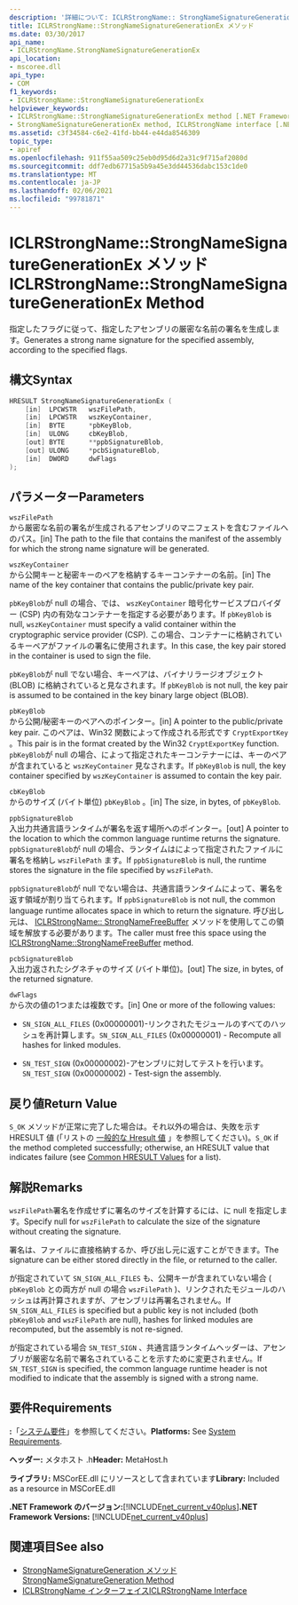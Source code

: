 ```yaml
---
description: '詳細について: ICLRStrongName:: StrongNameSignatureGenerationEx メソッド'
title: ICLRStrongName::StrongNameSignatureGenerationEx メソッド
ms.date: 03/30/2017
api_name:
- ICLRStrongName.StrongNameSignatureGenerationEx
api_location:
- mscoree.dll
api_type:
- COM
f1_keywords:
- ICLRStrongName::StrongNameSignatureGenerationEx
helpviewer_keywords:
- ICLRStrongName::StrongNameSignatureGenerationEx method [.NET Framework hosting]
- StrongNameSignatureGenerationEx method, ICLRStrongName interface [.NET Framework hosting]
ms.assetid: c3f34584-c6e2-41fd-bb44-e44da8546309
topic_type:
- apiref
ms.openlocfilehash: 911f55aa509c25eb0d95d6d2a31c9f715af2080d
ms.sourcegitcommit: ddf7edb67715a5b9a45e3dd44536dabc153c1de0
ms.translationtype: MT
ms.contentlocale: ja-JP
ms.lasthandoff: 02/06/2021
ms.locfileid: "99781871"
---
```

# <a name="iclrstrongnamestrongnamesignaturegenerationex-method"></a><span data-ttu-id="b1354-103">ICLRStrongName::StrongNameSignatureGenerationEx メソッド</span><span class="sxs-lookup"><span data-stu-id="b1354-103">ICLRStrongName::StrongNameSignatureGenerationEx Method</span></span>

<span data-ttu-id="b1354-104">指定したフラグに従って、指定したアセンブリの厳密な名前の署名を生成します。</span><span class="sxs-lookup"><span data-stu-id="b1354-104">Generates a strong name signature for the specified assembly, according to the specified flags.</span></span>  
  
## <a name="syntax"></a><span data-ttu-id="b1354-105">構文</span><span class="sxs-lookup"><span data-stu-id="b1354-105">Syntax</span></span>  
  
```cpp
HRESULT StrongNameSignatureGenerationEx (  
    [in]  LPCWSTR   wszFilePath,  
    [in]  LPCWSTR   wszKeyContainer,  
    [in]  BYTE      *pbKeyBlob,  
    [in]  ULONG     cbKeyBlob,  
    [out] BYTE      **ppbSignatureBlob,  
    [out] ULONG     *pcbSignatureBlob,  
    [in]  DWORD     dwFlags  
);  
```  
  
## <a name="parameters"></a><span data-ttu-id="b1354-106">パラメーター</span><span class="sxs-lookup"><span data-stu-id="b1354-106">Parameters</span></span>  

 `wszFilePath`  
 <span data-ttu-id="b1354-107">から厳密な名前の署名が生成されるアセンブリのマニフェストを含むファイルへのパス。</span><span class="sxs-lookup"><span data-stu-id="b1354-107">[in] The path to the file that contains the manifest of the assembly for which the strong name signature will be generated.</span></span>  
  
 `wszKeyContainer`  
 <span data-ttu-id="b1354-108">から公開キーと秘密キーのペアを格納するキーコンテナーの名前。</span><span class="sxs-lookup"><span data-stu-id="b1354-108">[in] The name of the key container that contains the public/private key pair.</span></span>  
  
 <span data-ttu-id="b1354-109">`pbKeyBlob`が null の場合、では、 `wszKeyContainer` 暗号化サービスプロバイダー (CSP) 内の有効なコンテナーを指定する必要があります。</span><span class="sxs-lookup"><span data-stu-id="b1354-109">If `pbKeyBlob` is null, `wszKeyContainer` must specify a valid container within the cryptographic service provider (CSP).</span></span> <span data-ttu-id="b1354-110">この場合、コンテナーに格納されているキーペアがファイルの署名に使用されます。</span><span class="sxs-lookup"><span data-stu-id="b1354-110">In this case, the key pair stored in the container is used to sign the file.</span></span>  
  
 <span data-ttu-id="b1354-111">`pbKeyBlob`が null でない場合、キーペアは、バイナリラージオブジェクト (BLOB) に格納されていると見なされます。</span><span class="sxs-lookup"><span data-stu-id="b1354-111">If `pbKeyBlob` is not null, the key pair is assumed to be contained in the key binary large object (BLOB).</span></span>  
  
 `pbKeyBlob`  
 <span data-ttu-id="b1354-112">から公開/秘密キーのペアへのポインター。</span><span class="sxs-lookup"><span data-stu-id="b1354-112">[in] A pointer to the public/private key pair.</span></span> <span data-ttu-id="b1354-113">このペアは、Win32 関数によって作成される形式です `CryptExportKey` 。</span><span class="sxs-lookup"><span data-stu-id="b1354-113">This pair is in the format created by the Win32 `CryptExportKey` function.</span></span> <span data-ttu-id="b1354-114">`pbKeyBlob`が null の場合、によって指定されたキーコンテナーには、キーのペアが含まれていると `wszKeyContainer` 見なされます。</span><span class="sxs-lookup"><span data-stu-id="b1354-114">If `pbKeyBlob` is null, the key container specified by `wszKeyContainer` is assumed to contain the key pair.</span></span>  
  
 `cbKeyBlob`  
 <span data-ttu-id="b1354-115">からのサイズ (バイト単位) `pbKeyBlob` 。</span><span class="sxs-lookup"><span data-stu-id="b1354-115">[in] The size, in bytes, of `pbKeyBlob`.</span></span>  
  
 `ppbSignatureBlob`  
 <span data-ttu-id="b1354-116">入出力共通言語ランタイムが署名を返す場所へのポインター。</span><span class="sxs-lookup"><span data-stu-id="b1354-116">[out] A pointer to the location to which the common language runtime returns the signature.</span></span> <span data-ttu-id="b1354-117">`ppbSignatureBlob`が null の場合、ランタイムはによって指定されたファイルに署名を格納し `wszFilePath` ます。</span><span class="sxs-lookup"><span data-stu-id="b1354-117">If `ppbSignatureBlob` is null, the runtime stores the signature in the file specified by `wszFilePath`.</span></span>  
  
 <span data-ttu-id="b1354-118">`ppbSignatureBlob`が null でない場合は、共通言語ランタイムによって、署名を返す領域が割り当てられます。</span><span class="sxs-lookup"><span data-stu-id="b1354-118">If `ppbSignatureBlob` is not null, the common language runtime allocates space in which to return the signature.</span></span> <span data-ttu-id="b1354-119">呼び出し元は、 [ICLRStrongName:: StrongNameFreeBuffer](iclrstrongname-strongnamefreebuffer-method.md) メソッドを使用してこの領域を解放する必要があります。</span><span class="sxs-lookup"><span data-stu-id="b1354-119">The caller must free this space using the [ICLRStrongName::StrongNameFreeBuffer](iclrstrongname-strongnamefreebuffer-method.md) method.</span></span>  
  
 `pcbSignatureBlob`  
 <span data-ttu-id="b1354-120">入出力返されたシグネチャのサイズ (バイト単位)。</span><span class="sxs-lookup"><span data-stu-id="b1354-120">[out] The size, in bytes, of the returned signature.</span></span>  
  
 `dwFlags`  
 <span data-ttu-id="b1354-121">から次の値の1つまたは複数です。</span><span class="sxs-lookup"><span data-stu-id="b1354-121">[in] One or more of the following values:</span></span>  
  
- <span data-ttu-id="b1354-122">`SN_SIGN_ALL_FILES` (0x00000001)-リンクされたモジュールのすべてのハッシュを再計算します。</span><span class="sxs-lookup"><span data-stu-id="b1354-122">`SN_SIGN_ALL_FILES` (0x00000001) - Recompute all hashes for linked modules.</span></span>  
  
- <span data-ttu-id="b1354-123">`SN_TEST_SIGN` (0x00000002)-アセンブリに対してテストを行います。</span><span class="sxs-lookup"><span data-stu-id="b1354-123">`SN_TEST_SIGN` (0x00000002) - Test-sign the assembly.</span></span>  
  
## <a name="return-value"></a><span data-ttu-id="b1354-124">戻り値</span><span class="sxs-lookup"><span data-stu-id="b1354-124">Return Value</span></span>  

 <span data-ttu-id="b1354-125">`S_OK` メソッドが正常に完了した場合は。それ以外の場合は、失敗を示す HRESULT 値 (「リストの [一般的な Hresult 値](/windows/win32/seccrypto/common-hresult-values) 」を参照してください)。</span><span class="sxs-lookup"><span data-stu-id="b1354-125">`S_OK` if the method completed successfully; otherwise, an HRESULT value that indicates failure (see [Common HRESULT Values](/windows/win32/seccrypto/common-hresult-values) for a list).</span></span>  
  
## <a name="remarks"></a><span data-ttu-id="b1354-126">解説</span><span class="sxs-lookup"><span data-stu-id="b1354-126">Remarks</span></span>  

 <span data-ttu-id="b1354-127">`wszFilePath`署名を作成せずに署名のサイズを計算するには、に null を指定します。</span><span class="sxs-lookup"><span data-stu-id="b1354-127">Specify null for `wszFilePath` to calculate the size of the signature without creating the signature.</span></span>  
  
 <span data-ttu-id="b1354-128">署名は、ファイルに直接格納するか、呼び出し元に返すことができます。</span><span class="sxs-lookup"><span data-stu-id="b1354-128">The signature can be either stored directly in the file, or returned to the caller.</span></span>  
  
 <span data-ttu-id="b1354-129">が指定されていて `SN_SIGN_ALL_FILES` も、公開キーが含まれていない場合 ( `pbKeyBlob` との両方が null の場合 `wszFilePath` )、リンクされたモジュールのハッシュは再計算されますが、アセンブリは再署名されません。</span><span class="sxs-lookup"><span data-stu-id="b1354-129">If `SN_SIGN_ALL_FILES` is specified but a public key is not included (both `pbKeyBlob` and `wszFilePath` are null), hashes for linked modules are recomputed, but the assembly is not re-signed.</span></span>  
  
 <span data-ttu-id="b1354-130">が指定されている場合 `SN_TEST_SIGN` 、共通言語ランタイムヘッダーは、アセンブリが厳密な名前で署名されていることを示すために変更されません。</span><span class="sxs-lookup"><span data-stu-id="b1354-130">If `SN_TEST_SIGN` is specified, the common language runtime header is not modified to indicate that the assembly is signed with a strong name.</span></span>  
  
## <a name="requirements"></a><span data-ttu-id="b1354-131">要件</span><span class="sxs-lookup"><span data-stu-id="b1354-131">Requirements</span></span>  

 <span data-ttu-id="b1354-132">**:**「[システム要件](../../get-started/system-requirements.md)」を参照してください。</span><span class="sxs-lookup"><span data-stu-id="b1354-132">**Platforms:** See [System Requirements](../../get-started/system-requirements.md).</span></span>  
  
 <span data-ttu-id="b1354-133">**ヘッダー:** メタホスト .h</span><span class="sxs-lookup"><span data-stu-id="b1354-133">**Header:** MetaHost.h</span></span>  
  
 <span data-ttu-id="b1354-134">**ライブラリ:** MSCorEE.dll にリソースとして含まれています</span><span class="sxs-lookup"><span data-stu-id="b1354-134">**Library:** Included as a resource in MSCorEE.dll</span></span>  
  
 <span data-ttu-id="b1354-135">**.NET Framework のバージョン:**[!INCLUDE[net_current_v40plus](../../../../includes/net-current-v40plus-md.md)]</span><span class="sxs-lookup"><span data-stu-id="b1354-135">**.NET Framework Versions:** [!INCLUDE[net_current_v40plus](../../../../includes/net-current-v40plus-md.md)]</span></span>  
  
## <a name="see-also"></a><span data-ttu-id="b1354-136">関連項目</span><span class="sxs-lookup"><span data-stu-id="b1354-136">See also</span></span>

- [<span data-ttu-id="b1354-137">StrongNameSignatureGeneration メソッド</span><span class="sxs-lookup"><span data-stu-id="b1354-137">StrongNameSignatureGeneration Method</span></span>](iclrstrongname-strongnamesignaturegeneration-method.md)
- [<span data-ttu-id="b1354-138">ICLRStrongName インターフェイス</span><span class="sxs-lookup"><span data-stu-id="b1354-138">ICLRStrongName Interface</span></span>](iclrstrongname-interface.md)
